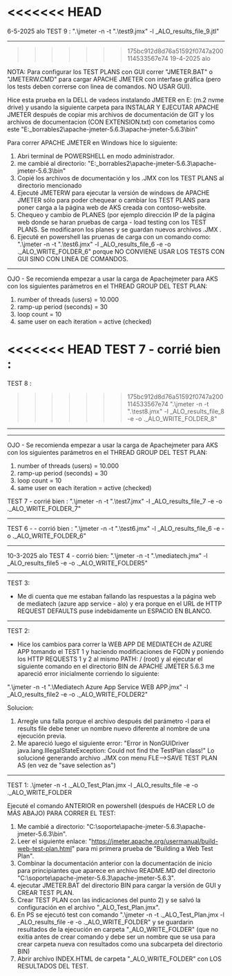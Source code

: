 <<<<<<< HEAD
=======
6-5-2025
alo
TEST 9 :
".\jmeter -n -t ".\test9.jmx" -l _ALO_results_file_9.jtl"

------------------------------------------------------------------------------------------------------------------------------------

>>>>>>> 175bc912d8d76a51592f0747a200114533567e74
19-4-2025
alo

NOTA: Para configurar los TEST PLANS con GUI correr "JMETER.BAT" o "JMETERW.CMD" para cargar APACHE JMETER con interfase gráfica 
(pero los tests deben correrse con linea de comandos. NO USAR GUI).  


Hice esta prueba en la DELL de vadeos instalando JMETER en E: (m.2 nvme drive) y usando la siguiente carpeta para INSTALAR Y EJECUTAR
APACHE JMETER después de copiar mis archivos de documentación de GIT y los archivos de documentacion (CON EXTENSION.txt) con cometarios como este
"E:\_borrables2\apache-jmeter-5.6.3\apache-jmeter-5.6.3\bin"

  Para correr APACHE JMETER en Windows hice lo siguiente:
1) Abri terminal de POWERSHELL en modo administrador.
2) me cambié al directorio: "E:\_borrables2\apache-jmeter-5.6.3\apache-jmeter-5.6.3\bin"
3) Copié los archivos de documentación y los .JMX con los TEST PLANS al directorio mencionado
4) Ejecuté JMETERW para ejecutar la versión de windows de APACHE JMETER sólo para poder chequear o cambiar los TEST PLANS 
para poner carga a la página web de AKS creada con contoso-website.
5) Chequeo y cambio de PLANES (por ejemplo dirección IP de la página web donde se haran pruebas de carga - load testing 
con los TEST PLANS. Se modificaron los planes y se guardan nuevos archivos .JMX .
6) Ejecuté en powershell las pruenas de carga con un comando como: ".\jmeter -n -t ".\test6.jmx" -l _ALO_results_file_6 -e -o .\_ALO_WRITE_FOLDER_6"
porque NO CONVIENE USAR LOS TESTS CON GUI SINO CON LINEA DE COMANDOS.
---------------------------------------------------------------------------------------------------------------------------------------
OJO - Se recomienda empezar a usar la carga de Apachejmeter para AKS con los siguientes parámetros en el THREAD GROUP DEL TEST PLAN:

1) number of threads (users) = 10.000
2) ramp-up period (seconds) = 30
3) loop count = 10
4) same user on each iteration = active (checked)

<<<<<<< HEAD
TEST 7 - corrié bien :
=======
TEST 8  :
>>>>>>> 175bc912d8d76a51592f0747a200114533567e74
".\jmeter -n -t ".\test8.jmx" -l _ALO_results_file_8 -e -o .\_ALO_WRITE_FOLDER_8"


----------------------------------------------------------------------------------------------------------
 
---------------------------------------------------------------------------------------------------------------------------------------
OJO - Se recomienda empezar a usar la carga de Apachejmeter para AKS con los siguientes parámetros en el THREAD GROUP DEL TEST PLAN:

1) number of threads (users) = 10.000
2) ramp-up period (seconds) = 30
3) loop count = 10
4) same user on each iteration = active (checked)

TEST 7 - corrié bien :
".\jmeter -n -t ".\test7.jmx" -l _ALO_results_file_7 -e -o .\_ALO_WRITE_FOLDER_7"


----------------------------------------------------------------------------------------------------------
 
TEST 6 - - corrió bien :
".\jmeter -n -t ".\test6.jmx" -l _ALO_results_file_6 -e -o .\_ALO_WRITE_FOLDER_6"

----------------------------------------------------------------------------------------------------------
10-3-2025
alo
TEST 4 - corrió bien:
".\jmeter -n -t ".\mediatech.jmx" -l _ALO_results_file5 -e -o .\_ALO_WRITE_FOLDER5"

----------------------------------------------------------------------------------------------------------------
TEST 3:
- Me di cuenta que me estaban fallando las respuestas a la página web de mediatech (azure app service - alo)
y era porque en el URL de HTTP REQUEST DEFAULTS puse indebidamente un ESPACIO EN BLANCO.
----------------------------------------------------------------------------------------------------------------
TEST 2:
- Hice los cambios para correr la WEB APP DE MEDIATECH de AZURE APP tomando el TEST 1 y haciendo modificaciones
de FQDN y poniendo los HTTP REQUESTS 1 y 2 al mismo PATH: / (root) y al ejecutar el siguiente comando en el directorio
BIN de APACHE JMETER 5.6.3 me apareció error inicialmente corriendo lo siguiente:

".\jmeter -n -t ".\Mediatech Azure App Service WEB APP.jmx" -l _ALO_results_file2 -e -o .\_ALO_WRITE_FOLDER2"

Solucion:
1) Arregle una falla porque el archivo después del parámetro -l para el results file debe tener un nombre nuevo
diferente al nombre de una ejecución previa.
2) Me apareció luego el siguiente error: 
"Error in NonGUIDriver java.lang.IllegalStateException: Could not find the TestPlan class!"
Lo solucioné generando archivo .JMX con menu FLE-->SAVE TEST PLAN AS (en vez de "save selection as")

----------------------------------------------------------------------------------------------------------------
TEST 1:
.\jmeter -n -t .\_ALO_Test_Plan.jmx -l _ALO_results_file -e -o .\_ALO_WRITE_FOLDER

Ejecuté el comando ANTERIOR en powershell (después de HACER LO de MÁS ABAJO) PARA CORRER EL TEST: 

1) Me cambié a directorio: "C:\soporte\apache-jmeter-5.6.3\apache-jmeter-5.6.3\bin".
2) Leer el siguiente enlace: "https://jmeter.apache.org/usermanual/build-web-test-plan.html" para mi primera
prueba de "Building a Web Test Plan".
3) Combinar la documentación anterior con la documentación de inicio para principiantes que aparece en
archivo README.MD del directorio "C:\soporte\apache-jmeter-5.6.3\apache-jmeter-5.6.3".
4) ejecutar JMETER.BAT del directorio BIN para cargar la versión de GUI y CREAR TEST PLAN.
5) Crear TEST PLAN con las indicaciones del punto 2) y se salvó la configuración en el archivo "_ALO_Test_Plan.jmx".
6) En PS se ejecutó test con comando ".\jmeter -n -t .\_ALO_Test_Plan.jmx -l _ALO_results_file -e -o .\_ALO_WRITE_FOLDER"
y se guardarin resultados de la ejecución en carpeta  "_ALO_WRITE_FOLDER" (que no exitia antes de crear comando y debe
ser un nombre que se usa para crear carpeta nueva con resultados como una subcarpeta del directorio BIN)
7) Abrir archivo INDEX.HTML  de carpeta "_ALO_WRITE_FOLDER" con LOS RESULTADOS DEL TEST.

